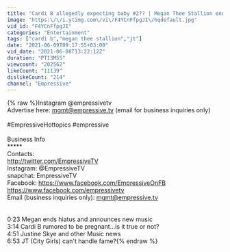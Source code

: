 ```yaml
---
title: "Cardi B allegedly expecting baby #2?? | Megan Thee Stallion ends her quick hiatus | JT vs. a fan"
image: "https:\/\/i.ytimg.com\/vi\/F4YCnFfpgJI\/hqdefault.jpg"
vid_id: "F4YCnFfpgJI"
categories: "Entertainment"
tags: ["cardi b","megan thee stallion","jt"]
date: "2021-06-09T09:17:55+03:00"
vid_date: "2021-06-08T13:22:12Z"
duration: "PT13M5S"
viewcount: "202562"
likeCount: "11139"
dislikeCount: "214"
channel: "Empressive"
---
```

{% raw %}Instagram @empressivetv<br />Advertise here: mgmt@empressive.tv (email for business inquiries only)<br /><br />#EmpressiveHottopics #empressive<br /><br />Business Info<br />*****<br />Contacts:<br /><a rel="nofollow" target="blank" href="http://twitter.com/EmpressiveTV">http://twitter.com/EmpressiveTV</a><br />Instagram: @EmpressiveTV<br />snapchat: EmpressiveTV<br />Facebook: <a rel="nofollow" target="blank" href="https://www.facebook.com/EmpressiveOnFB">https://www.facebook.com/EmpressiveOnFB</a><br /><a rel="nofollow" target="blank" href="https://www.facebook.com/empressivetv">https://www.facebook.com/empressivetv</a><br />Email (business inquiries only): mgmt@empressive.tv<br /><br /><br />0:23 Megan ends hiatus and announces new music<br />3:14 Cardi B rumored to be pregnant...is it true or not?<br />4:51 Justine Skye and other Music news <br />6:53 JT (City Girls) can't handle fame?{% endraw %}
